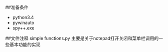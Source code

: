 ##准备条件
- python3.4
- pywinauto
- spy++.exe



##文件注释
simple functions.py
主要是关于notepad打开关闭和菜单栏调用的一些基本功能的实现	